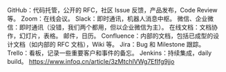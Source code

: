 GitHub：代码托管，公开的 RFC，社区 Issue 反馈，产品发布，Code Review 等。
Zoom：在线会议。
Slack：即时通讯，机器人消息中枢。
微信、企业微信：即时通讯（没错，我们两个都用，但以企业微信为主）。
在线文档：文档协作，幻灯片，表格。
邮件，日历。
Confluence：内部的文档，包括已成型的设计文档（如内部的 RFC 文档），Wiki 等。
Jira：Bug 和 Milestone 跟踪。
Trello：看板，记录一些重要客户和事件的备忘。
Jenkins：持续集成，daily build。
https://www.infoq.cn/article/3zMtchlVWg7EfIfg9jjo
